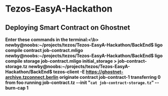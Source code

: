 # Tezos-EasyA-Hackathon


## Deploying Smart Contract on Ghostnet

<b>Enter these commands in the terminal:<\b>
newby@noobs:~/projects/tezos/Tezos-EasyA-Hackathon/BackEnd$ ligo compile contract job-contract.mligo
newby@noobs:~/projects/tezos/Tezos-EasyA-Hackathon/BackEnd$ ligo compile storage job-contract.mligo initial_storage > job-contract-storage.tz
newby@noobs:~/projects/tezos/Tezos-EasyA-Hackathon/BackEnd$ tezos-client -E https://ghostnet-archive.tzconnect.berlin originate contract job-contract-1 transferring 0 from foo running job-contract.tz --init "`cat job-contract-storage.tz`" --burn-cap 1
